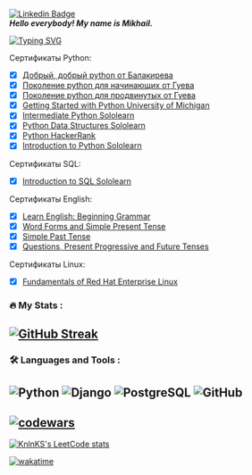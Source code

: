 [![Linkedin Badge](https://img.shields.io/badge/-iurinmikhail-blue?style=flat-square&logo=Linkedin&logoColor=white&link=https://www.linkedin.com/in/iurinmikhail/)](https://www.linkedin.com/in/iurinmikhail/)\
***Hello everybody! My name is Mikhail.***

[![Typing SVG](https://readme-typing-svg.demolab.com?font=Fira+Code&pause=1000&width=435&lines=I+am+a+Python+developer)](https://git.io/typing-svg)


Сертификаты Python:
- [X] [Добрый, добрый python от Балакирева](https://stepik.org/cert/1712915)
- [X] [Поколение python для начинающих от Гуева](https://stepik.org/cert/1585195)
- [X] [Поколение python для продвинутых от Гуева](https://stepik.org/cert/1627241)
- [X] [Getting Started with Python University of Michigan](https://coursera.org/share/02df8ea00507dc33b545e29e25e627a4)
- [X] [Intermediate Python Sololearn](https://www.sololearn.com/certificates/CT-IPMURTM9)
- [X] [Python Data Structures Sololearn](https://www.sololearn.com/certificates/CT-U0FYKAYB)
- [X] [Python HackerRank](https://www.hackerrank.com/certificates/f5fa3084d2fd)
- [X] [Introduction to Python Sololearn](https://www.sololearn.com/certificates/CC-DG7RZZND)

Сертификаты SQL:
- [X] [Introduction to SQL Sololearn](https://www.sololearn.com/certificates/CC-FK6EL8R3)
      
Сертификаты English:
- [x] [Learn English: Beginning Grammar](https://coursera.org/share/3fd9885729a99d68ffa67c57dc52f446)
- [x] [Word Forms and Simple Present Tense](https://coursera.org/share/3ab1cbeec6c1d69bd1ea4d6df3fddb38)
- [x] [Simple Past Tense](https://coursera.org/share/2864e47e80f0a94af828ae7b20b5db2a)
- [x] [Questions, Present Progressive and Future Tenses](https://coursera.org/share/591262c5cfed4aecb06fc71b48d4db5a)

Сертификаты Linux:
- [x] [Fundamentals of Red Hat Enterprise Linux](https://coursera.org/share/3663b8b376db4c8291a6ff46806a5cb0)

### :fire: My Stats :
[![GitHub Streak](http://github-readme-streak-stats.herokuapp.com?user=iurinmikhail&theme=dark&background=000000)](https://git.io/streak-stats)
---
### :hammer_and_wrench: Languages and Tools :
![Python](https://img.shields.io/badge/-Python-black?style=flat-square&logo=Python)
![Django](https://img.shields.io/badge/-Django-black?style=flat-square&logo=Django)
![PostgreSQL](https://img.shields.io/badge/-PostgreSQL-black?style=flat-square&logo=PostgreSQL)
![GitHub](https://img.shields.io/badge/-GitHub-181717?style=flat-square&logo=github)
---
[![codewars](https://www.codewars.com/users/myuri001/badges/large)](https://www.codewars.com/users/myuri001)   
---
[![KnlnKS's LeetCode stats](https://leetcode-stats-six.vercel.app/api?username=myurin001&theme=dark)](https://leetcode.com/myurin001/)

[![wakatime](https://wakatime.com/badge/user/100362ac-d122-4202-8c75-54c366abaaf9.svg)](https://wakatime.com/@100362ac-d122-4202-8c75-54c366abaaf9)

